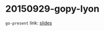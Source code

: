 20150929-gopy-lyon
==================

`go-present` link: [slides](http://talks.godoc.org/github.com/sbinet/talks/2015/20150929-gopy-lyon/gopy-lyon.slide)
